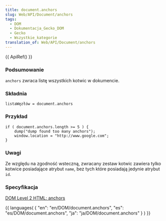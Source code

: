 ```yaml
---
title: document.anchors
slug: Web/API/Document/anchors
tags:
  - DOM
  - Dokumentacja_Gecko_DOM
  - Gecko
  - Wszystkie_kategorie
translation_of: Web/API/Document/anchors
---
```

{{ ApiRef() }}

### Podsumowanie

`anchors` zwraca listę wszystkich kotwic w dokumencie.

### Składnia

    listaWęzłów = document.anchors

### Przykład

    if ( document.anchors.length >= 5 ) {
        dump("dump found too many anchors");
        window.location = "http://www.google.com";
    }

### Uwagi

Ze względu na zgodność wsteczną, zwracany zestaw kotwic zawiera tylko kotwice posiadające atrybut `name`, bez tych które posiadają jedynie atrybut `id`.

### Specyfikacja

[DOM Level 2 HTML: anchors](http://www.w3.org/TR/DOM-Level-2-HTML/html.html#ID-7577272)

{{ languages( { "en": "en/DOM/document.anchors", "es": "es/DOM/document.anchors", "ja": "ja/DOM/document.anchors" } ) }}
